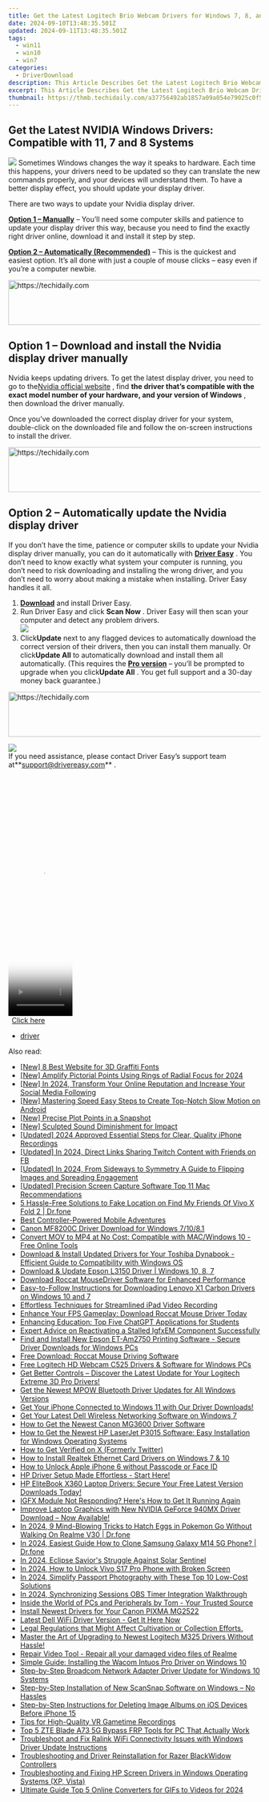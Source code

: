 ```yaml
---
title: Get the Latest Logitech Brio Webcam Drivers for Windows 7, 8, and 10
date: 2024-09-10T13:48:35.501Z
updated: 2024-09-11T13:48:35.501Z
tags:
  - win11
  - win10
  - win7
categories:
  - DriverDownload
description: This Article Describes Get the Latest Logitech Brio Webcam Drivers for Windows 7, 8, and 10
excerpt: This Article Describes Get the Latest Logitech Brio Webcam Drivers for Windows 7, 8, and 10
thumbnail: https://thmb.techidaily.com/a37756492ab1857a09a054e79025c0f5c34551efcf6162241dba6262577ed5af.jpg
---
```


## Get the Latest NVIDIA Windows Drivers: Compatible with 11, 7 and 8 Systems

![](https://images.drivereasy.com/wp-content/uploads/2018/08/img_5b7e946a16130-300x190.jpg) Sometimes Windows changes the way it speaks to hardware. Each time this happens, your drivers need to be updated so they can translate the new commands properly, and your devices will understand them. To have a better display effect, you should update your display driver.

There are two ways to update your Nvidia display driver.

[**Option 1 – Manually**](https://tools.techidaily.com/drivereasy/download/) – You’ll need some computer skills and patience to update your display driver this way, because you need to find the exactly right driver online, download it and install it step by step.

[**Option 2 – Automatically (Recommended)**](https://www.drivereasy.com/knowledge/nvidia-display-driver-download-and-install-for-windows/#o2) – This is the quickest and easiest option. It’s all done with just a couple of mouse clicks – easy even if you’re a computer newbie.





<!-- affiliate ads begin -->
<a href="https://zebaoaffiliateprogram.pxf.io/c/5597632/2137972/21526" target="_top" id="2137972">
  <img src="//a.impactradius-go.com/display-ad/21526-2137972" border="0" alt="https://techidaily.com" width="728" height="90"/>
</a>
<img height="0" width="0" src="https://zebaoaffiliateprogram.pxf.io/i/5597632/2137972/21526" style="position:absolute;visibility:hidden;" border="0" />
<!-- affiliate ads end -->




## Option 1 – Download and install the Nvidia display driver manually

 Nvidia keeps updating drivers. To get the latest display driver, you need to go to the[Nvidia official website](https://www.nvidia.com/Download/index.aspx?lang=en-us) , find **the driver that’s compatible with the exact model number of your hardware, and your version of Windows** , then download the driver manually.

 Once you’ve downloaded the correct display driver for your system, double-click on the downloaded file and follow the on-screen instructions to install the driver.





<!-- affiliate ads begin -->
<a href="https://smilemakers.pxf.io/c/5597632/2123899/26106" target="_top" id="2123899">
  <img src="//a.impactradius-go.com/display-ad/26106-2123899" border="0" alt="https://techidaily.com" width="728" height="90"/>
</a>
<img height="0" width="0" src="https://smilemakers.pxf.io/i/5597632/2123899/26106" style="position:absolute;visibility:hidden;" border="0" />
<!-- affiliate ads end -->




## Option 2 – Automatically update the Nvidia display driver

 If you don’t have the time, patience or computer skills to update your Nvidia display driver manually, you can do it automatically with **[Driver Easy](https://tools.techidaily.com/drivereasy/download/)**  . You don’t need to know exactly what system your computer is running, you don’t need to risk downloading and installing the wrong driver, and you don’t need to worry about making a mistake when installing. Driver Easy handles it all.

1. **[Download](https://tools.techidaily.com/drivereasy/download/)**  and install Driver Easy.
2. Run Driver Easy and click **Scan Now** . Driver Easy will then scan your computer and detect any problem drivers.  
![](https://images.drivereasy.com/wp-content/uploads/2018/09/img_5ba09ca3136e1.jpg)
3. Click**Update** next to any flagged devices to automatically download the correct version of their drivers, then you can install them manually. Or click**Update All** to automatically download and install them all automatically. (This requires the **[Pro version](https://tools.techidaily.com/drivereasy/download/)**  – you’ll be prompted to upgrade when you click**Update All** . You get full support and a 30-day money back guarantee.)  




<!-- affiliate ads begin -->
<a href="https://appsumo.8odi.net/c/5597632/2118322/7443" target="_top" id="2118322">
  <img src="//a.impactradius-go.com/display-ad/7443-2118322" border="0" alt="https://techidaily.com" width="728" height="90"/>
</a>
<img height="0" width="0" src="https://appsumo.8odi.net/i/5597632/2118322/7443" style="position:absolute;visibility:hidden;" border="0" />
<!-- affiliate ads end -->




![](https://images.drivereasy.com/wp-content/uploads/2018/09/img_5bacace00b167.jpg)  
 If you need assistance, please contact Driver Easy’s support team at**<support@drivereasy.com>** .




<!-- affiliate ads begin -->
<span id="1976998">
					<video width="128" height="480" style="cursor:pointer"
           poster="//a.impactradius-go.com/display-clicktoplayimage/1976998.png"
           onclick="if(!this.playClicked){this.play();this.setAttribute('controls',true);this.playClicked=true;}">
	   <source src="//a.impactradius-go.com/display-ad/22993-1976998">
	   <img src="//a.impactradius-go.com/display-clicktoplayimage/1976998.png" style="border: none; height: 100%; width: 100%; object-fit: contain">
	</video>
	<div style="width:80px;text-align:center"><a href="javascript:window.open(decodeURIComponent('https%3A%2F%2Fhomestyler.sjv.io%2Fc%2F5597632%2F1976998%2F22993'), '_blank');void(0);">Click here</a></div>
</span>
<img height="0" width="0" src="https://imp.pxf.io/i/5597632/1976998/22993" style="position:absolute;visibility:hidden;" border="0" />
<!-- affiliate ads end -->





* [driver](https://tools.techidaily.com/drivereasy/download/)

<ins class="adsbygoogle"
     style="display:block"
     data-ad-format="autorelaxed"
     data-ad-client="ca-pub-7571918770474297"
     data-ad-slot="1223367746"></ins>



<ins class="adsbygoogle"
     style="display:block"
     data-ad-client="ca-pub-7571918770474297"
     data-ad-slot="8358498916"
     data-ad-format="auto"
     data-full-width-responsive="true"></ins>





<span class="atpl-alsoreadstyle">Also read:</span>
<div><ul>
<li><a href="https://extra-information.techidaily.com/new-8-best-website-for-3d-graffiti-fonts/"><u>[New] 8 Best Website for 3D Graffiti Fonts</u></a></li>
<li><a href="https://fox-direct.techidaily.com/new-amplify-pictorial-points-using-rings-of-radial-focus-for-2024/"><u>[New] Amplify Pictorial Points Using Rings of Radial Focus for 2024</u></a></li>
<li><a href="https://facebook-video-recording.techidaily.com/new-in-2024-transform-your-online-reputation-and-increase-your-social-media-following/"><u>[New] In 2024, Transform Your Online Reputation and Increase Your Social Media Following</u></a></li>
<li><a href="https://extra-skills.techidaily.com/new-mastering-speed-easy-steps-to-create-top-notch-slow-motion-on-android/"><u>[New] Mastering Speed Easy Steps to Create Top-Notch Slow Motion on Android</u></a></li>
<li><a href="https://extra-skills.techidaily.com/new-precise-plot-points-in-a-snapshot/"><u>[New] Precise Plot Points in a Snapshot</u></a></li>
<li><a href="https://extra-support.techidaily.com/new-sculpted-sound-diminishment-for-impact/"><u>[New] Sculpted Sound Diminishment for Impact</u></a></li>
<li><a href="https://screen-recording.techidaily.com/updated-2024-approved-essential-steps-for-clear-quality-iphone-recordings/"><u>[Updated] 2024 Approved Essential Steps for Clear, Quality iPhone Recordings</u></a></li>
<li><a href="https://facebook-clips.techidaily.com/updated-in-2024-direct-links-sharing-twitch-content-with-friends-on-fb/"><u>[Updated] In 2024, Direct Links Sharing Twitch Content with Friends on FB</u></a></li>
<li><a href="https://instagram-video-recordings.techidaily.com/updated-in-2024-from-sideways-to-symmetry-a-guide-to-flipping-images-and-spreading-engagement/"><u>[Updated] In 2024, From Sideways to Symmetry A Guide to Flipping Images and Spreading Engagement</u></a></li>
<li><a href="https://digital-screen-recording.techidaily.com/updated-precision-screen-capture-software-top-11-mac-recommendations/"><u>[Updated] Precision Screen Capture Software Top 11 Mac Recommendations</u></a></li>
<li><a href="https://location-fake.techidaily.com/5-hassle-free-solutions-to-fake-location-on-find-my-friends-of-vivo-x-fold-2-drfone-by-drfone-virtual-android/"><u>5 Hassle-Free Solutions to Fake Location on Find My Friends Of Vivo X Fold 2 | Dr.fone</u></a></li>
<li><a href="https://games-able.techidaily.com/best-controller-powered-mobile-adventures/"><u>Best Controller-Powered Mobile Adventures</u></a></li>
<li><a href="https://driver-download.techidaily.com/canon-mf8200c-driver-download-for-windows-71081/"><u>Canon MF8200C Driver Download for Windows 7/10/8.1</u></a></li>
<li><a href="https://some-guidance.techidaily.com/convert-mov-to-mp4-at-no-cost-compatible-with-macwindows-10-free-online-tools/"><u>Convert MOV to MP4 at No Cost: Compatible with MAC/Windows 10 - Free Online Tools</u></a></li>
<li><a href="https://driver-download.techidaily.com/download-and-install-updated-drivers-for-your-toshiba-dynabook-efficient-guide-to-compatibility-with-windows-os/"><u>Download & Install Updated Drivers for Your Toshiba Dynabook - Efficient Guide to Compatibility with Windows OS</u></a></li>
<li><a href="https://driver-download.techidaily.com/download-and-update-epson-l3150-driver-windows-10-8-7/"><u>Download & Update Epson L3150 Driver | Windows 10, 8, 7</u></a></li>
<li><a href="https://driver-download.techidaily.com/download-roccat-mousedriver-software-for-enhanced-performance/"><u>Download Roccat MouseDriver Software for Enhanced Performance</u></a></li>
<li><a href="https://driver-download.techidaily.com/easy-to-follow-instructions-for-downloading-lenovo-x1-carbon-drivers-on-windows-10-and-7/"><u>Easy-to-Follow Instructions for Downloading Lenovo X1 Carbon Drivers on Windows 10 and 7</u></a></li>
<li><a href="https://on-screen-recording.techidaily.com/effortless-techniques-for-streamlined-ipad-video-recording/"><u>Effortless Techniques for Streamlined iPad Video Recording</u></a></li>
<li><a href="https://driver-download.techidaily.com/enhance-your-fps-gameplay-download-roccat-mouse-driver-today/"><u>Enhance Your FPS Gameplay: Download Roccat Mouse Driver Today</u></a></li>
<li><a href="https://tech-hub.techidaily.com/enhancing-education-top-five-chatgpt-applications-for-students/"><u>Enhancing Education: Top Five ChatGPT Applications for Students</u></a></li>
<li><a href="https://driver-download.techidaily.com/expert-advice-on-reactivating-a-stalled-igfxem-component-successfully/"><u>Expert Advice on Reactivating a Stalled IgfxEM Component Successfully</u></a></li>
<li><a href="https://driver-download.techidaily.com/find-and-install-new-epson-et-am2750-printing-software-secure-driver-downloads-for-windows-pcs/"><u>Find and Install New Epson ET-Am2750 Printing Software - Secure Driver Downloads for Windows PCs</u></a></li>
<li><a href="https://hardware-updates.techidaily.com/free-download-roccat-mouse-driving-software/"><u>Free Download: Roccat Mouse Driving Software</u></a></li>
<li><a href="https://driver-download.techidaily.com/free-logitech-hd-webcam-c525-drivers-and-software-for-windows-pcs/"><u>Free Logitech HD Webcam C525 Drivers & Software for Windows PCs</u></a></li>
<li><a href="https://driver-download.techidaily.com/1722964330377-get-better-controls-discover-the-latest-update-for-your-logitech-extreme-3d-pro-drivers/"><u>Get Better Controls – Discover the Latest Update for Your Logitech Extreme 3D Pro Drivers!</u></a></li>
<li><a href="https://driver-download.techidaily.com/1722966443623-get-the-newest-mpow-bluetooth-driver-updates-for-all-windows-versions/"><u>Get the Newest MPOW Bluetooth Driver Updates for All Windows Versions</u></a></li>
<li><a href="https://driver-download.techidaily.com/1722973638237-get-your-iphone-connected-to-windows-11-with-our-driver-downloads/"><u>Get Your iPhone Connected to Windows 11 with Our Driver Downloads!</u></a></li>
<li><a href="https://driver-download.techidaily.com/get-your-latest-dell-wireless-networking-software-on-windows-7/"><u>Get Your Latest Dell Wireless Networking Software on Windows 7</u></a></li>
<li><a href="https://driver-download.techidaily.com/how-to-get-the-newest-canon-mg3600-driver-software/"><u>How to Get the Newest Canon MG3600 Driver Software</u></a></li>
<li><a href="https://driver-download.techidaily.com/how-to-get-the-newest-hp-laserjet-p3015-software-easy-installation-for-windows-operating-systems/"><u>How to Get the Newest HP LaserJet P3015 Software: Easy Installation for Windows Operating Systems</u></a></li>
<li><a href="https://techno-recovery.techidaily.com/how-to-get-verified-on-x-formerly-twitter/"><u>How to Get Verified on X (Formerly Twitter)</u></a></li>
<li><a href="https://driver-download.techidaily.com/how-to-install-realtek-ethernet-card-drivers-on-windows-7-and-10/"><u>How to Install Realtek Ethernet Card Drivers on Windows 7 & 10</u></a></li>
<li><a href="https://ios-unlock.techidaily.com/how-to-unlock-apple-iphone-6-without-passcode-or-face-id-by-drfone-ios/"><u>How to Unlock Apple iPhone 6 without Passcode or Face ID</u></a></li>
<li><a href="https://driver-download.techidaily.com/1722964678302-hp-driver-setup-made-effortless-start-here/"><u>HP Driver Setup Made Effortless - Start Here!</u></a></li>
<li><a href="https://driver-download.techidaily.com/1722966844776-hp-elitebook-x360-laptop-drivers-secure-your-free-latest-version-downloads-today/"><u>HP EliteBook X360 Laptop Drivers: Secure Your Free Latest Version Downloads Today!</u></a></li>
<li><a href="https://driver-download.techidaily.com/1722978249341-igfx-module-not-responding-heres-how-to-get-it-running-again/"><u>IGFX Module Not Responding? Here's How to Get It Running Again</u></a></li>
<li><a href="https://driver-download.techidaily.com/1722975282540-improve-laptop-graphics-with-new-nvidia-geforce-940mx-driver-download-now-available/"><u>Improve Laptop Graphics with New NVIDIA GeForce 940MX Driver Download – Now Available!</u></a></li>
<li><a href="https://pokemon-go-android.techidaily.com/in-2024-9-mind-blowing-tricks-to-hatch-eggs-in-pokemon-go-without-walking-on-realme-v30-drfone-by-drfone-virtual-android/"><u>In 2024, 9 Mind-Blowing Tricks to Hatch Eggs in Pokemon Go Without Walking On Realme V30 | Dr.fone</u></a></li>
<li><a href="https://android-transfer.techidaily.com/in-2024-easiest-guide-how-to-clone-samsung-galaxy-m14-5g-phone-drfone-by-drfone-transfer-from-android-transfer-from-android/"><u>In 2024, Easiest Guide How to Clone Samsung Galaxy M14 5G Phone? | Dr.fone</u></a></li>
<li><a href="https://fox-cloud.techidaily.com/in-2024-eclipse-saviors-struggle-against-solar-sentinel/"><u>In 2024, Eclipse Savior's Struggle Against Solar Sentinel</u></a></li>
<li><a href="https://android-unlock.techidaily.com/in-2024-how-to-unlock-vivo-s17-pro-phone-with-broken-screen-by-drfone-android/"><u>In 2024, How to Unlock Vivo S17 Pro Phone with Broken Screen</u></a></li>
<li><a href="https://extra-approaches.techidaily.com/in-2024-simplify-passport-photography-with-these-top-10-low-cost-solutions/"><u>In 2024, Simplify Passport Photography with These Top 10 Low-Cost Solutions</u></a></li>
<li><a href="https://desktop-recording.techidaily.com/in-2024-synchronizing-sessions-obs-timer-integration-walkthrough/"><u>In 2024, Synchronizing Sessions OBS Timer Integration Walkthrough</u></a></li>
<li><a href="https://hardware-tips.techidaily.com/inside-the-world-of-pcs-and-peripherals-by-tom-your-trusted-source/"><u>Inside the World of PCs and Peripherals by Tom - Your Trusted Source</u></a></li>
<li><a href="https://driver-download.techidaily.com/install-newest-drivers-for-your-canon-pixma-mg2522/"><u>Install Newest Drivers for Your Canon PIXMA MG2522</u></a></li>
<li><a href="https://driver-download.techidaily.com/1722974243200-latest-dell-wifi-driver-version-get-it-here-now/"><u>Latest Dell WiFi Driver Version - Get It Here Now</u></a></li>
<li><a href="https://driver-download.techidaily.com/legal-regulations-that-might-affect-cultivation-or-collection-efforts/"><u>Legal Regulations that Might Affect Cultivation or Collection Efforts.</u></a></li>
<li><a href="https://driver-download.techidaily.com/1722958765532-master-the-art-of-upgrading-to-newest-logitech-m325-drivers-without-hassle/"><u>Master the Art of Upgrading to Newest Logitech M325 Drivers Without Hassle!</u></a></li>
<li><a href="https://techidaily.com/repair-video-tool-repair-all-your-damaged-video-files-of-realme-by-stellar-video-repair-mobile-video-repair/"><u>Repair Video Tool - Repair all your damaged video files of Realme</u></a></li>
<li><a href="https://driver-download.techidaily.com/simple-guide-installing-the-wacom-intuos-pro-driver-on-windows-10/"><u>Simple Guide: Installing the Wacom Intuos Pro Driver on Windows 10</u></a></li>
<li><a href="https://driver-download.techidaily.com/step-by-step-broadcom-network-adapter-driver-update-for-windows-10-systems/"><u>Step-by-Step Broadcom Network Adapter Driver Update for Windows 10 Systems</u></a></li>
<li><a href="https://driver-download.techidaily.com/step-by-step-installation-of-new-scansnap-software-on-windows-no-hassles/"><u>Step-by-Step Installation of New ScanSnap Software on Windows – No Hassles</u></a></li>
<li><a href="https://some-guidance.techidaily.com/step-by-step-instructions-for-deleting-image-albums-on-ios-devices-before-iphone-15/"><u>Step-by-Step Instructions for Deleting Image Albums on iOS Devices Before iPhone 15</u></a></li>
<li><a href="https://desktop-recording.techidaily.com/tips-for-high-quality-vr-gametime-recordings/"><u>Tips for High-Quality VR Gametime Recordings</u></a></li>
<li><a href="https://bypass-frp.techidaily.com/top-5-zte-blade-a73-5g-bypass-frp-tools-for-pc-that-actually-work-by-drfone-android/"><u>Top 5 ZTE Blade A73 5G Bypass FRP Tools for PC That Actually Work</u></a></li>
<li><a href="https://driver-download.techidaily.com/troubleshoot-and-fix-ralink-wifi-connectivity-issues-with-windows-driver-update-instructions/"><u>Troubleshoot and Fix Ralink WiFi Connectivity Issues with Windows Driver Update Instructions</u></a></li>
<li><a href="https://driver-download.techidaily.com/troubleshooting-and-driver-reinstallation-for-razer-blackwidow-controllers/"><u>Troubleshooting and Driver Reinstallation for Razer BlackWidow Controllers</u></a></li>
<li><a href="https://driver-download.techidaily.com/troubleshooting-and-fixing-hp-screen-drivers-in-windows-operating-systems-xp-vista/"><u>Troubleshooting and Fixing HP Screen Drivers in Windows Operating Systems (XP, Vista)</u></a></li>
<li><a href="https://some-approaches.techidaily.com/ultimate-guide-top-5-online-converters-for-gifs-to-videos-for-2024/"><u>Ultimate Guide Top 5 Online Converters for GIFs to Videos for 2024</u></a></li>
</ul></div>




